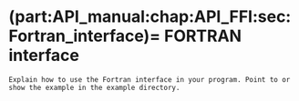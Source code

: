 (part:API_manual:chap:API_FFI:sec:Fortran_interface)=
FORTRAN interface
===========

```{todo}
Explain how to use the Fortran interface in your program. Point to or show the example in the example directory.
```